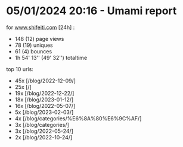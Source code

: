 # 05/01/2024 20:16 - Umami report
for www.shifeiti.com [24h] :

 - 148 (12) page views
 - 78 (19) uniques
 - 61 (4) bounces
 - 1h 54' 13'' (49' 32'') totaltime


top 10 urls:
 - 45x [/blog/2022-12-09/]
 - 25x [/]
 - 19x [/blog/2022-12-22/]
 - 18x [/blog/2023-01-12/]
 - 16x [/blog/2022-05-07/]
 - 5x [/blog/2023-02-03/]
 - 4x [/blog/categories/%E6%8A%80%E6%9C%AF/]
 - 3x [/blog/categories/]
 - 3x [/blog/2022-05-24/]
 - 2x [/blog/2022-10-24/]


